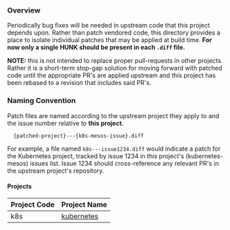 ### Overview
Periodically bug fixes will be needed in upstream code that this project depends upon.
Rather than patch vendored code, this directory provides a place to isolate individual patches that may be applied at build time.
**For now only a single HUNK should be present in each `.diff` file.**

**NOTE:** this is not intended to replace proper pull-requests in other projects.
Rather it is a short-term stop-gap solution for moving forward with patched code until the appropriate PR's are applied upstream and this project has been rebased to a revision that includes said PR's.

### Naming Convention
Patch files are named according to the upstream project they apply to and the issue number relative to **this project**.
```
  {patched-project}---{k8s-mesos-issue}.diff
```

For example, a file named `k8s---issue1234.diff` would indicate a patch for the Kubernetes project, tracked by issue 1234 in this project's (kubernetes-mesos) issues list.
Issue 1234 should cross-reference any relevant PR's in the upstream project's repository.

#### Projects

Project Code | Project Name
-------------|-------------
 k8s         | [kubernetes](https://github.com/GoogleCloudPlatform/kubernetes)
